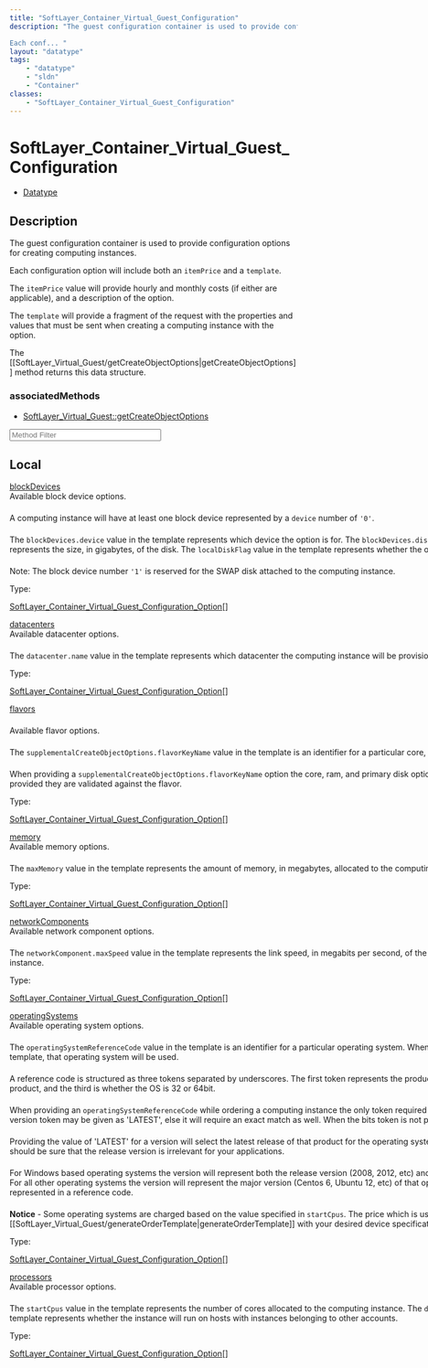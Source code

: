 ```yaml
---
title: "SoftLayer_Container_Virtual_Guest_Configuration"
description: "The guest configuration container is used to provide configuration options for creating computing instances. 

Each conf... "
layout: "datatype"
tags:
    - "datatype"
    - "sldn"
    - "Container"
classes:
    - "SoftLayer_Container_Virtual_Guest_Configuration"
---
```


# SoftLayer_Container_Virtual_Guest_Configuration
<div id='service-datatype'>
    <ul id='sldn-reference-tabs'>
        <li id='datatype'> <a href='/reference/datatypes/SoftLayer_Container_Virtual_Guest_Configuration' >Datatype</a></li>
    </ul>
</div>

## Description 
The guest configuration container is used to provide configuration options for creating computing instances. 

Each configuration option will include both an <code>itemPrice</code> and a <code>template</code>. 

The <code>itemPrice</code> value will provide hourly and monthly costs (if either are applicable), and a description of the option. 

The <code>template</code> will provide a fragment of the request with the properties and values that must be sent when creating a computing instance with the option. 

The [[SoftLayer_Virtual_Guest/getCreateObjectOptions|getCreateObjectOptions]] method returns this data structure. 

<style type="text/css">#properties .views-field-body p { margin-top: 1.5em; };</style> 


### associatedMethods

*  [SoftLayer_Virtual_Guest::getCreateObjectOptions](/reference/services/SoftLayer_Virtual_Guest/getCreateObjectOptions )





<!-- Service Filer BEGIN -->
<div class="view-filters">
        <div class="clearfix">
            <div class="search-input-box">
                <input placeholder="Method Filter" onkeyup="titleSearch(inputId='prop-input', divId='properties', elementClass='prop-row')" 
                    type="text" id="prop-input" value="" size="30" maxlength="128" class="form-text">
            </div>
        </div>
</div>
<!-- Service Filer END -->

<div id="properties" class="content">
    <div id="localProperties" class="prop-content" >
        <h2>Local</h2>
                <div class='prop-row views-row'>
            <span class='views-field-title'><a href="#blockDevices" name=blockDevices>blockDevices</a></span>
            <div class='views-field-body'>
<div style="width: 200%"> 
Available block device options. 


A computing instance will have at least one block device represented by a <code>device</code> number of <code>'0'</code>. 


The <code>blockDevices.device</code> value in the template represents which device the option is for. 
The <code>blockDevices.diskImage.capacity</code> value in the template represents the size, in gigabytes, of the disk. 
The <code>localDiskFlag</code> value in the template represents whether the option is a local or SAN based disk. 


Note: The block device number <code>'1'</code> is reserved for the SWAP disk attached to the computing instance. 
</div>  </div>
            <span class="type-label">Type:</span> <div class='type-content'><p><a href='/reference/datatypes/SoftLayer_Container_Virtual_Guest_Configuration_Option'>SoftLayer_Container_Virtual_Guest_Configuration_Option[] </a></p></div>
        </div>
                <div class='prop-row views-row'>
            <span class='views-field-title'><a href="#datacenters" name=datacenters>datacenters</a></span>
            <div class='views-field-body'>
<div style="width: 200%"> 
Available datacenter options. 


The <code>datacenter.name</code> value in the template represents which datacenter the computing instance will be provisioned in. 
</div>  </div>
            <span class="type-label">Type:</span> <div class='type-content'><p><a href='/reference/datatypes/SoftLayer_Container_Virtual_Guest_Configuration_Option'>SoftLayer_Container_Virtual_Guest_Configuration_Option[] </a></p></div>
        </div>
                <div class='prop-row views-row'>
            <span class='views-field-title'><a href="#flavors" name=flavors>flavors</a></span>
            <div class='views-field-body'>
<div style="width: 200%"> 


Available flavor options. 


The <code>supplementalCreateObjectOptions.flavorKeyName</code> value in the template is an identifier for a particular core, ram, and primary disk configuration. 


When providing a <code>supplementalCreateObjectOptions.flavorKeyName</code> option the core, ram, and primary disk options are not needed. If those options are provided they are validated against the flavor. 
</div>  </div>
            <span class="type-label">Type:</span> <div class='type-content'><p><a href='/reference/datatypes/SoftLayer_Container_Virtual_Guest_Configuration_Option'>SoftLayer_Container_Virtual_Guest_Configuration_Option[] </a></p></div>
        </div>
                <div class='prop-row views-row'>
            <span class='views-field-title'><a href="#memory" name=memory>memory</a></span>
            <div class='views-field-body'>
<div style="width: 200%"> 
Available memory options. 


The <code>maxMemory</code> value in the template represents the amount of memory, in megabytes, allocated to the computing instance. 
</div>  </div>
            <span class="type-label">Type:</span> <div class='type-content'><p><a href='/reference/datatypes/SoftLayer_Container_Virtual_Guest_Configuration_Option'>SoftLayer_Container_Virtual_Guest_Configuration_Option[] </a></p></div>
        </div>
                <div class='prop-row views-row'>
            <span class='views-field-title'><a href="#networkComponents" name=networkComponents>networkComponents</a></span>
            <div class='views-field-body'>
<div style="width: 200%"> 
Available network component options. 


The <code>networkComponent.maxSpeed</code> value in the template represents the link speed, in megabits per second, of the network connections for a computing instance. 
</div>  </div>
            <span class="type-label">Type:</span> <div class='type-content'><p><a href='/reference/datatypes/SoftLayer_Container_Virtual_Guest_Configuration_Option'>SoftLayer_Container_Virtual_Guest_Configuration_Option[] </a></p></div>
        </div>
                <div class='prop-row views-row'>
            <span class='views-field-title'><a href="#operatingSystems" name=operatingSystems>operatingSystems</a></span>
            <div class='views-field-body'>
<div style="width: 200%"> 
Available operating system options. 


The <code>operatingSystemReferenceCode</code> value in the template is an identifier for a particular operating system. When provided exactly as shown in the template, that operating system will be used. 


A reference code is structured as three tokens separated by underscores. The first token represents the product, the second is the version of the product, and the third is whether the OS is 32 or 64bit. 


When providing an <code>operatingSystemReferenceCode</code> while ordering a computing instance the only token required to match exactly is the product. The version token may be given as 'LATEST', else it will require an exact match as well. When the bits token is not provided, 64 bits will be assumed. 


Providing the value of 'LATEST' for a version will select the latest release of that product for the operating system. As this may change over time, you should be sure that the release version is irrelevant for your applications. 


For Windows based operating systems the version will represent both the release version (2008, 2012, etc) and the edition (Standard, Enterprise, etc). For all other operating systems the version will represent the major version (Centos 6, Ubuntu 12, etc) of that operating system, minor versions are not represented in a reference code. 


<b>Notice</b> - Some operating systems are charged based on the value specified in <code>startCpus</code>. The price which is used can be determined by calling [[SoftLayer_Virtual_Guest/generateOrderTemplate|generateOrderTemplate]] with your desired device specifications. 
</div>  </div>
            <span class="type-label">Type:</span> <div class='type-content'><p><a href='/reference/datatypes/SoftLayer_Container_Virtual_Guest_Configuration_Option'>SoftLayer_Container_Virtual_Guest_Configuration_Option[] </a></p></div>
        </div>
                <div class='prop-row views-row'>
            <span class='views-field-title'><a href="#processors" name=processors>processors</a></span>
            <div class='views-field-body'>
<div style="width: 200%"> 
Available processor options. 


The <code>startCpus</code> value in the template represents the number of cores allocated to the computing instance. 
The <code>dedicatedAccountHostOnlyFlag</code> value in the template represents whether the instance will run on hosts with instances belonging to other accounts. 
</div>  </div>
            <span class="type-label">Type:</span> <div class='type-content'><p><a href='/reference/datatypes/SoftLayer_Container_Virtual_Guest_Configuration_Option'>SoftLayer_Container_Virtual_Guest_Configuration_Option[] </a></p></div>
        </div>
            </div>
    </div>


